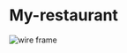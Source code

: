 # My-restaurant
![wire frame](https://github.com/waelalq/My-restaurant/blob/418c355fd425d31c7fcc1bb92a0b5c549a7c5d8e/My%20First%20Board%20(2).jpg?raw=true)
